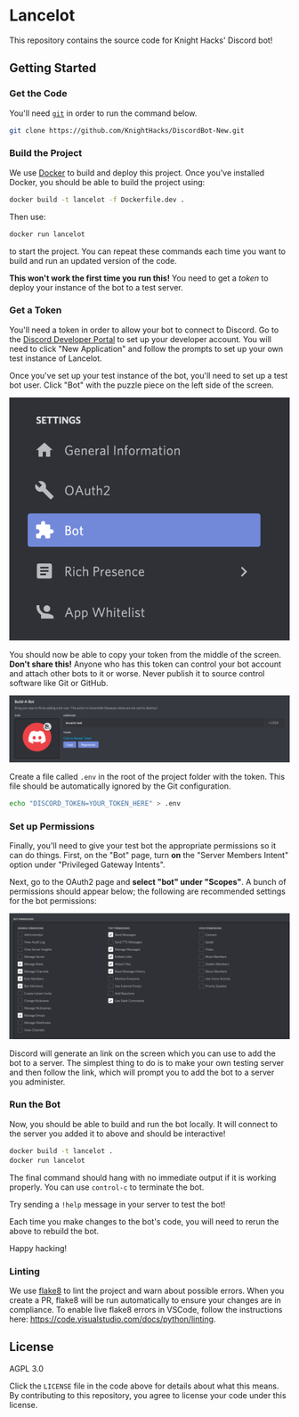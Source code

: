 # Lancelot

This repository contains the source code for Knight Hacks' Discord bot!

## Getting Started

### Get the Code

You'll need [`git`](https://git-scm.com/downloads) in order to run the command
below.

```bash
git clone https://github.com/KnightHacks/DiscordBot-New.git
```

### Build the Project

We use [Docker](https://www.docker.com/get-started) to build and deploy this
project. Once you've installed Docker, you should be able to build the project using:

```bash
docker build -t lancelot -f Dockerfile.dev .
```

Then use:

```bash
docker run lancelot
```

to start the project. You can repeat these commands each time you want to build
and run an updated version of the code.

**This won't work the first time you run this!** You need to get a _token_ to
deploy your instance of the bot to a test server.

### Get a Token

You'll need a token in order to allow your bot to connect to Discord. Go to the
[Discord Developer Portal](https://discord.com/developers) to set up your
developer account. You will need to click "New Application" and follow the
prompts to set up your own test instance of Lancelot.

Once you've set up your test instance of the bot, you'll need to set up a test
bot user. Click "Bot" with the puzzle piece on the left side of the screen.

![sidebar](./docs/bot-sidebar.png)

You should now be able to copy your token from the middle of the screen.
**Don't share this!** Anyone who has this token can control your bot account
and attach other bots to it or worse. Never publish it to source control
software like Git or GitHub.

![build-a-bot](./docs/build-a-bot.png)

Create a file called `.env` in the root of the project folder with the token.
This file should be automatically ignored by the Git configuration.

```bash
echo "DISCORD_TOKEN=YOUR_TOKEN_HERE" > .env
```

### Set up Permissions

Finally, you'll need to give your test bot the appropriate permissions so it
can do things. First, on the "Bot" page, turn **on** the "Server Members
Intent" option under "Privileged Gateway Intents".

Next, go to the OAuth2 page and **select "bot" under "Scopes"**. A bunch of
permissions should appear below; the following are recommended settings for the
bot permissions:

![bot-permissions](./docs/bot-permissions.png)

Discord will generate an link on the screen which you can use to add the bot to
a server. The simplest thing to do is to make your own testing server and then
follow the link, which will prompt you to add the bot to a server you
administer.

### Run the Bot

Now, you should be able to build and run the bot locally. It will connect to
the server you added it to above and should be interactive!

```bash
docker build -t lancelot .
docker run lancelot
```

The final command should hang with no immediate output if it is working
properly. You can use `control-c` to terminate the bot.

Try sending a `!help` message in your server to test the bot!

Each time you make changes to the bot's code, you will need to rerun the above
to rebuild the bot.

Happy hacking!

### Linting

We use [flake8](https://flake8.pycqa.org/en/latest/) to lint the project and
warn about possible errors. When you create a PR, flake8 will be run
automatically to ensure your changes are in compliance. To enable live flake8
errors in VSCode, follow the instructions here:
https://code.visualstudio.com/docs/python/linting.

## License

AGPL 3.0

Click the `LICENSE` file in the code above for details about what this means.
By contributing to this repository, you agree to license your code under this
license.
